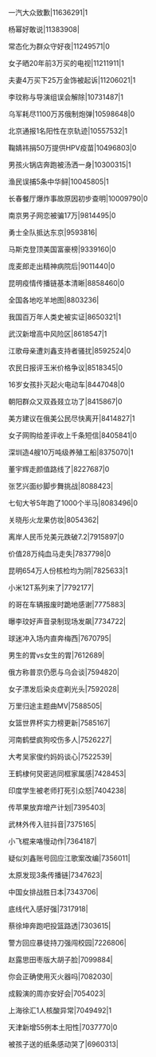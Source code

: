 一汽大众致歉|11636291|1

杨幂好敢说|11383908|

常态化为群众守好夜|11249571|0

女子晒20年前3万买的电视|11211911|1

夫妻4万买下25万金饰被起诉|11206021|1

李玟称与导演组误会解除|10731487|1

乌军耗尽1100万苏俄制炮弹|10598648|0

北京通报1名阳性在京轨迹|10557532|1

鞠婧祎捐50万提供HPV疫苗|10496803|0

男孩火锅店奔跑被汤洒一身|10300315|1

渔民误捕5条中华鲟|10045805|1

长春餐厅爆炸事故原因初步查明|10009790|0

南京男子网恋被骗17万|9814495|0

勇士全队抵达东京|9593816|

马斯克登顶美国富豪榜|9339160|0

庞麦郎走出精神病院后|9011440|0

昆明疫情传播链基本清晰|8858460|0

全国各地吃羊地图|8803236|

我国百万年人类史被实证|8650321|1

武汉新增高中风险区|8618547|1

江歌母亲遭刘鑫支持者骚扰|8592524|0

农民日报评玉米价格争议|8518345|0

16岁女孩扑灭起火电动车|8447048|0

朝阳群众又双叒叕立功了|8415867|0

美方建议在俄美公民尽快离开|8414827|1

女子网购给差评收上千条短信|8405841|0

深圳造4艘10万吨级养殖工船|8375070|1

董宇辉走颜值路线了|8227687|0

张艺兴面纱脚步舞挑战|8088423|

七旬大爷5年跑了1000个半马|8083496|0

关晓彤火龙果仿妆|8054362|

离岸人民币兑美元跌破7.2|7915897|0

价值28万纯血马走失|7837798|0

昆明654万人份核检均为阴|7825633|1

小米12T系列来了|7792177|

的哥在车辆报废时跪地感谢|7775883|

曝李玟好声音录制现场发飙|7734722|

球迷冲入场内直奔梅西|7670795|

男生的胃vs女生的胃|7612689|

俄方称普京仍愿与乌会谈|7594820|

女子漂发后染炎症剃光头|7592028|

万里归途主题曲MV|7588505|

女篮世界杯实力榜更新|7585167|

河南鹤壁疯狗咬伤多人|7526227|

大考吴家俊约妈妈谈心|7522539|

王鹤棣何炅密逃同框家属感|7428453|

印度学生被老师打死引众怒|7404238|

传苹果放弃增产计划|7395403|

武林外传入驻抖音|7375165|

小飞棍来咯慢动作|7364187|

疑似刘鑫账号回应江歌案改编|7356011|

太原发现3条传播链|7347623|

中国女排战胜日本|7343706|

底线代入感好强|7317918|

蔡徐坤奔跑吧投篮路透|7303615|

警方回应暴徒持刀强闯校园|7226806|

赵露思田枣版大胡子脸|7099884|

你会正确使用灭火器吗|7082030|

成毅演的周亦安好会|7054023|

上海徐汇1人核酸异常|7049492|1

天津新增55例本土阳性|7037770|0

被孩子送的纸条感动哭了|6960313|

